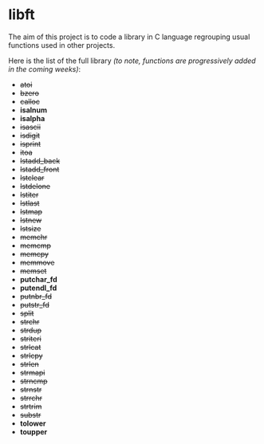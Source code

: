 # libft
The aim of this project is to code a library in C language regrouping usual functions used in other projects.

Here is the list of the full library _(to note, functions are progressively added in the coming weeks)_:
- ~~atoi~~
- ~~bzero~~
- ~~calloc~~
- **isalnum**
- **isalpha**
- ~~isascii~~
- ~~isdigit~~
- ~~isprint~~
- ~~itoa~~
- ~~lstadd_back~~
- ~~lstadd_front~~
- ~~lstclear~~
- ~~lstdelone~~
- ~~lstiter~~
- ~~lstlast~~
- ~~lstmap~~
- ~~lstnew~~
- ~~lstsize~~
- ~~memchr~~
- ~~memcmp~~
- ~~memcpy~~
- ~~memmove~~
- ~~memset~~
- **putchar_fd**
- **putendl_fd**
- ~~putnbr_fd~~
- ~~putstr_fd~~
- ~~split~~
- ~~strchr~~
- ~~strdup~~
- ~~striteri~~
- ~~strlcat~~
- ~~strlcpy~~
- ~~strlen~~
- ~~strmapi~~
- ~~strncmp~~
- ~~strnstr~~
- ~~strrchr~~
- ~~strtrim~~
- ~~substr~~
- **tolower**
- **toupper**
